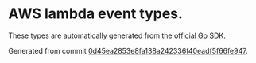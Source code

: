# AWS lambda event types.

These types are automatically generated from the
[official Go SDK](https://github.com/aws/aws-lambda-go/tree/master/events).

Generated from commit [0d45ea2853e8fa138a242336f40eadf5f66fe947](https://github.com/aws/aws-lambda-go/commit/0d45ea2853e8fa138a242336f40eadf5f66fe947).

